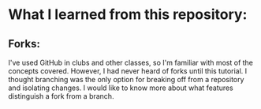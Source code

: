 
# What I learned from this repository:

## Forks:

I've used GitHub in clubs and other classes, so I'm familiar with most of the concepts covered. However, I had never heard of forks until this tutorial. I thought branching was the only option for breaking off from a repository and isolating changes. I would like to know more about what features distinguish a fork from a branch.

